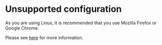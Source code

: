 # Unsupported configuration

As you are using Linux, it is recommended that you use Mozilla Firefox or Google
Chrome.

Please see [here](/browsers) for more information.
